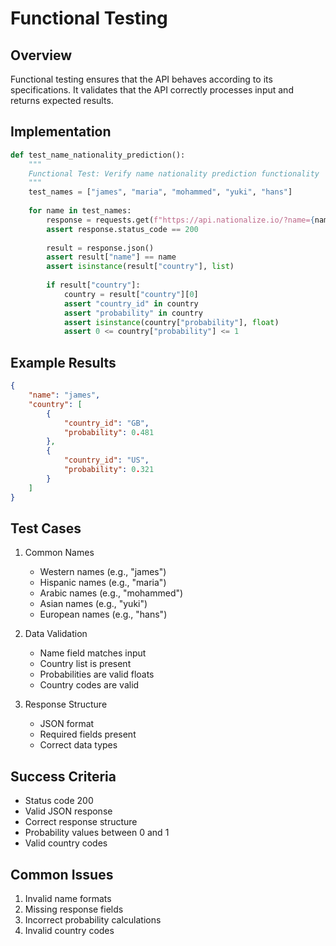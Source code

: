 # Functional Testing

## Overview
Functional testing ensures that the API behaves according to its specifications. It validates that the API correctly processes input and returns expected results.

## Implementation
```python
def test_name_nationality_prediction():
    """
    Functional Test: Verify name nationality prediction functionality
    """
    test_names = ["james", "maria", "mohammed", "yuki", "hans"]
    
    for name in test_names:
        response = requests.get(f"https://api.nationalize.io/?name={name}")
        assert response.status_code == 200
        
        result = response.json()
        assert result["name"] == name
        assert isinstance(result["country"], list)
        
        if result["country"]:
            country = result["country"][0]
            assert "country_id" in country
            assert "probability" in country
            assert isinstance(country["probability"], float)
            assert 0 <= country["probability"] <= 1
```

## Example Results
```json
{
    "name": "james",
    "country": [
        {
            "country_id": "GB",
            "probability": 0.481
        },
        {
            "country_id": "US",
            "probability": 0.321
        }
    ]
}
```

## Test Cases
1. Common Names
   - Western names (e.g., "james")
   - Hispanic names (e.g., "maria")
   - Arabic names (e.g., "mohammed")
   - Asian names (e.g., "yuki")
   - European names (e.g., "hans")

2. Data Validation
   - Name field matches input
   - Country list is present
   - Probabilities are valid floats
   - Country codes are valid

3. Response Structure
   - JSON format
   - Required fields present
   - Correct data types

## Success Criteria
- Status code 200
- Valid JSON response
- Correct response structure
- Probability values between 0 and 1
- Valid country codes

## Common Issues
1. Invalid name formats
2. Missing response fields
3. Incorrect probability calculations
4. Invalid country codes
